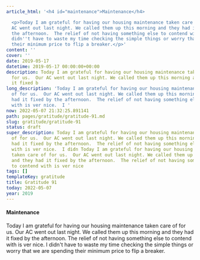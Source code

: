 ```yaml
---
article_html: '<h4 id="maintenance">Maintenance</h4>

  <p>Today I am grateful for having our housing maintenance taken care of for us.  Our
  AC went out last night. We called them up this morning and they had it fixed by
  the afternoon.  The relief of not having something else to contend with is ver nice.  I
  didn''t have to waste my time checking the simple things or worry that we are spending
  their minimum price to flip a breaker.</p>'
content: ''
cover: ''
date: 2019-05-17
datetime: 2019-05-17 00:00:00+00:00
description: Today I am grateful for having our housing maintenance taken care of
  for us.  Our AC went out last night. We called them up this morning and they had
  it fixed b
long_description: 'Today I am grateful for having our housing maintenance taken care
  of for us.  Our AC went out last night. We called them up this morning and they
  had it fixed by the afternoon.  The relief of not having something else to contend
  with is ver nice.  I '
now: 2022-05-07 21:32:25.891141
path: pages/gratitude/gratitude-91.md
slug: gratitude/gratitude-91
status: draft
super_description: Today I am grateful for having our housing maintenance taken care
  of for us.  Our AC went out last night. We called them up this morning and they
  had it fixed by the afternoon.  The relief of not having something else to contend
  with is ver nice.  I didn Today I am grateful for having our housing maintenance
  taken care of for us.  Our AC went out last night. We called them up this morning
  and they had it fixed by the afternoon.  The relief of not having something else
  to contend with is ver nice
tags: []
templateKey: gratitude
title: Gratitude 91
today: 2022-05-07
year: 2019
---
```


#### Maintenance

Today I am grateful for having our housing maintenance taken care of for us.  Our AC went out last night. We called them up this morning and they had it fixed by the afternoon.  The relief of not having something else to contend with is ver nice.  I didn't have to waste my time checking the simple things or worry that we are spending their minimum price to flip a breaker.